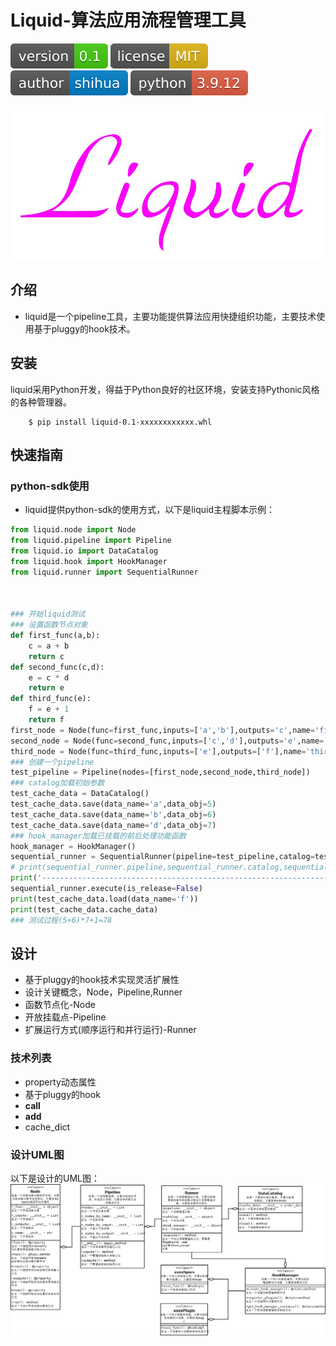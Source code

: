# Liquid-算法应用流程管理工具

![shields_version](/static/shields_version.svg)    ![shields_license](/static/shields_license.svg)    ![shields_author](/static/shields_author.svg)    ![shiedls_python](/static/shields_python.svg)

![liquidsymbol](/static/liquidsymbol.JPG)

## 介绍
+ liquid是一个pipeline工具，主要功能提供算法应用快捷组织功能，主要技术使用基于pluggy的hook技术。


## 安装
liquid采用Python开发，得益于Python良好的社区环境，安装支持Pythonic风格的各种管理器。
```
	$ pip install liquid-0.1-xxxxxxxxxxxx.whl
```


## 快速指南

### python-sdk使用
+ liquid提供python-sdk的使用方式，以下是liquid主程脚本示例：

```python
from liquid.node import Node
from liquid.pipeline import Pipeline
from liquid.io import DataCatalog
from liquid.hook import HookManager
from liquid.runner import SequentialRunner



### 开始liquid测试
### 设置函数节点对象
def first_func(a,b):
    c = a + b
    return c
def second_func(c,d):
    e = c * d
    return e
def third_func(e):
    f = e + 1
    return f
first_node = Node(func=first_func,inputs=['a','b'],outputs='c',name='firstfunc')
second_node = Node(func=second_func,inputs=['c','d'],outputs='e',name='secondfunc')
third_node = Node(func=third_func,inputs=['e'],outputs=['f'],name='thirdfunc')
### 创建一个pipeline
test_pipeline = Pipeline(nodes=[first_node,second_node,third_node])
### catalog加载初始参数
test_cache_data = DataCatalog()
test_cache_data.save(data_name='a',data_obj=5)
test_cache_data.save(data_name='b',data_obj=6)
test_cache_data.save(data_name='d',data_obj=7)
### hook_manager加载已挂载的前后处理功能函数
hook_manager = HookManager()
sequential_runner = SequentialRunner(pipeline=test_pipeline,catalog=test_cache_data,hook_manager=hook_manager)
# print(sequential_runner.pipeline,sequential_runner.catalog,sequential_runner.hook_manager)
print('--------------------------------------------------------------------------------------------------------------')
sequential_runner.execute(is_release=False)
print(test_cache_data.load(data_name='f'))
print(test_cache_data.cache_data)
### 测试过程(5+6)*7+1=78
```

## 设计
+ 基于pluggy的hook技术实现灵活扩展性
+ 设计关键概念，Node，Pipeline,Runner
+ 函数节点化-Node
+ 开放挂载点-Pipeline
+ 扩展运行方式(顺序运行和并行运行)-Runner

### 技术列表
+ property动态属性
+ 基于pluggy的hook
+ __call__
+ __add__
+ cache_dict


### 设计UML图
以下是设计的UML图：
![liquiduml](/static/LiquidUML.png)

